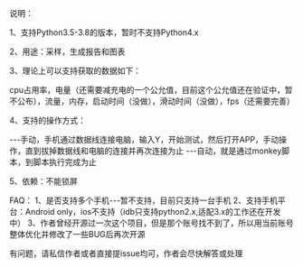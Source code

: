 说明：

1、支持Python3.5-3.8的版本，暂时不支持Python4.x

2、用途：采样，生成报告和图表

3、理论上可以支持获取的数据如下：

cpu占用率，电量（还需要减充电的一个公允值，目前这个公允值还在验证中，暂不公布），流量，内存，启动时间（没做），滑动时间（没做），fps（还需要完善）

4、支持的操作方式：

---手动，手机通过数据线连接电脑，输入Y，开始测试，然后打开APP，手动操作，直到拔掉数据线和电脑的连接并再次连接为止
---自动，就是通过monkey脚本，到脚本执行完成为止

5、依赖：不能锁屏


FAQ：
1、是否支持多个手机---暂不支持，目前只支持一台手机
2、支持手机平台：Android only，ios不支持（idb只支持python2.x,适配3.x的工作还在开发中）
3、作者曾经开源过一次这个项目，但是那个账号找不到了，所以用当前账号整体优化并修改了一些BUG后再次开源

有问题，请私信作者或者直接提issue均可，作者会尽快解答或处理








